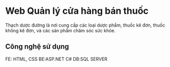 # Web Quản lý cửa hàng bán thuốc 
Thạch dược đường là nơi cung cấp các loại dược phẩm, thuốc kê đơn, thuốc không kê đơn, và các sản phẩm chăm sóc sức khỏe.
## Công nghệ sử dụng
FE: HTML, CSS
BE:ASP.NET C#
DB:SQL SERVER
